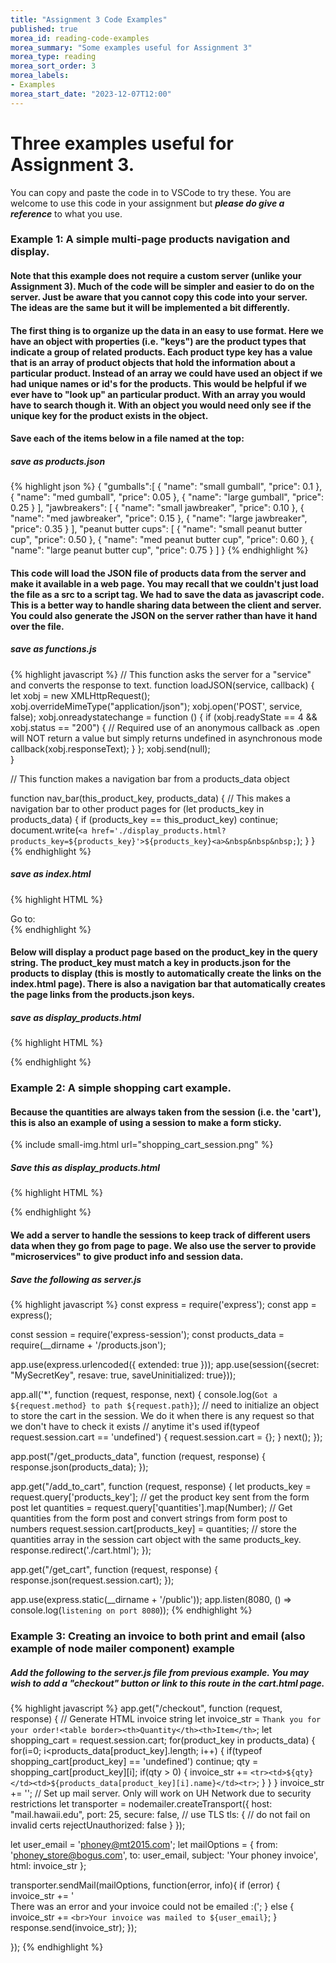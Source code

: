 ```yaml
---
title: "Assignment 3 Code Examples"
published: true
morea_id: reading-code-examples
morea_summary: "Some examples useful for Assignment 3"
morea_type: reading
morea_sort_order: 3
morea_labels:
- Examples
morea_start_date: "2023-12-07T12:00"
---
```

# Three examples useful for Assignment 3. 
You can copy and paste the code in to VSCode to try these. You are welcome to use this code
in your assignment but _**please do give a reference**_ to what you use.

### Example 1: A simple multi-page products navigation and display. 

#### Note that this example does not require a custom server (unlike your Assignment 3). Much of the code will be simpler and easier to do on the server. Just be aware that you cannot copy this code into your server. The ideas are the same but it will be implemented a bit differently.

#### The first thing is to organize up the data in an easy to use format. Here we have an object with properties (i.e. "keys") are the product types that indicate a group of related products. Each product type key has a value that is an array of product objects that hold the information about a particular product. Instead of an array we could have used an object if we had unique names or id's for the products. This would be helpful if we ever have to "look up" an particular product. With an array you would have to search though it. With an object you would need only see if the unique key for the product exists in the object.

#### Save each of the items below in a file named at the top:

##### save as products.json
{% highlight json %}
{ 
    "gumballs":[ 
        {
            "name": "small gumball",
            "price": 0.1
        },
        {
            "name": "med gumball",
            "price": 0.05
        },
        {
            "name": "large gumball",
            "price": 0.25
        }
    ],
    "jawbreakers": [ 
        {
            "name": "small jawbreaker",
            "price": 0.10
        },
        {
            "name": "med jawbreaker",
            "price": 0.15
        },
        {
            "name": "large jawbreaker",
            "price": 0.35
        }
    ],
    "peanut butter cups": [
        {
            "name": "small peanut butter cup",
            "price": 0.50
        },
        {
            "name": "med peanut butter cup",
            "price": 0.60
        },
        {
            "name": "large peanut butter cup",
            "price": 0.75
        }
    ]
}
{% endhighlight %}

#### This code will load the JSON file of products data from the server and make it available in a web page. You may recall that we couldn't just load the file as a src to a script tag. We had to save the data as javascript code. This is a better way to handle sharing data between the client and server. You could also generate the JSON on the server rather than have it hand over the file.

##### save as functions.js
{% highlight javascript %}
// This function asks the server for a "service" and converts the response to text. 
function loadJSON(service, callback) {   
    let xobj = new XMLHttpRequest();
    xobj.overrideMimeType("application/json");
    xobj.open('POST', service, false);
    xobj.onreadystatechange = function () {
          if (xobj.readyState == 4 && xobj.status == "200") {
            // Required use of an anonymous callback as .open will NOT return a value but simply returns undefined in asynchronous mode
            callback(xobj.responseText);
          }
    };
    xobj.send(null);  
 }

// This function makes a navigation bar from a products_data object

function nav_bar(this_product_key, products_data) {
    // This makes a navigation bar to other product pages
    for (let products_key in products_data) {
        if (products_key == this_product_key) continue;
        document.write(`<a href='./display_products.html?products_key=${products_key}'>${products_key}<a>&nbsp&nbsp&nbsp;`);
    }
}
{% endhighlight %}

##### save as index.html
{% highlight HTML %}
<head>
<script src="./functions.js"></script> 
<script>
var products_data;
loadJSON('get_products_data', function(response) {
     // Parsing JSON string into object
     products_data = JSON.parse(response);
});
let this_product_key = ''
</script>
</head>
<body>
    Go to: <br>
<script> nav_bar(this_product_key, products_data);</script>
</body>
</html>
{% endhighlight %}

#### Below will display a product page based on the product_key in the query string. The product_key must match a key in products.json for the products to display (this is mostly to automatically create the links on the index.html page). There is also a navigation bar that automatically creates the page links from the products.json keys. 

##### save as display_products.html
{% highlight HTML %}
<head>
    <script src="./functions.js"></script>
    <script>

        // get the query string
        let params = (new URL(document.location)).searchParams;
        if (params.has('products_key')) {
            let products_key = params.get('products_key');
        } else {
            document.write('no products key in query string');
            document.stop;
        }

        var products_data;
        loadJSON('get_products_data', function (response) {
            // Parsing JSON string into object
            products_data = JSON.parse(response);
        });
    </script>
</head>
<center>
    <script> nav_bar(products_key, products_data);</script>
</center>

<script>

    // This function takes a string assumed to be a key in the products array above to display and select the corresponding products
    let order_str = '';
    // get the particular products to display
    products = products_data[this_product_key];
    if (params.has('Submit')) {
        // grab the quantities from the query string
        order_str = 'Your order is:<br>';
        for (i = 0; i < products.length; i++) {
            order_str += `You want ${params.get(`quantities[${i}]`)} of ${products[i]['name']}<br>`;
        }
    } else {
        order_str += `<h1>Please select what ${products_key} you want</h1><br>`;
        // We put the whole table in the form so that anything entered in it will get submitted
        order_str += `
            <FORM action="" method="GET">
            <INPUT TYPE="HIDDEN" NAME="products_key" VALUE="${products_key}">
                <TABLE BORDER>
                    <TR><TD><B><BIG>Description</TD><TD><B><BIG>Price</TD><TD><B><BIG>Quantity Desired</TD></TR>`;

        for (i = 0; i < products.length; i++) {
            order_str += `<TR><TD>${products[i]['name']}</TD><TD>${products[i]['price']}</TD><TD>
                <INPUT TYPE="TEXT"  name="quantities[${i}]"></TD></TR>`;
        }
        order_str += `</TABLE><br>
<INPUT TYPE="SUBMIT"  name="Submit" value="Select">
</FORM>`;
    } // this closes the else for the form and table display
    document.write(order_str);
</script>
{% endhighlight %}


### Example 2: A simple shopping cart example. 

#### Because the quantities are always taken from the session (i.e. the 'cart'), this is also an example of using a session to make a form sticky. 
{% include small-img.html url="shopping_cart_session.png" %}

##### Save this as display_products.html
{% highlight HTML %}
<head>
    <script src="./functions.js"></script>
    <script>
        var products_data;
        let total = 0;
        loadJSON('get_products_data', function (response) {
            // Parsing JSON string into object
            products_data = JSON.parse(response);
        });
        loadJSON('get_cart', function (response) {
            // Parsing JSON string into object
            shopping_cart = JSON.parse(response);
            for (pk in shopping_cart) {
                total += shopping_cart[pk].reduce((a, b) => a + b);
            }
        });

        // get the query string
        let params = (new URL(document.location)).searchParams;
        if (params.has('products_key')) {
            let this_product_key = params.get('products_key');
        } else {
            document.write('no products key in query string');
            document.stop;
        }
        nav_bar(this_product_key, products_data);
    </script>
</head>
<h2>You have <span id="cart_total">0</span> items in your shopping cart</h2>
<script>
    cart_total.innerHTML = total;
// This function takes a string assumed to be a key in the products array above to display and select the corresponding products
    let order_str = '';

    order_str += `<h1>Please select what ${this_product_key} you want</h1><br>`;
    // We put the whole table in the form so that anything entered in it will get submitted
    order_str += `<FORM action="/add_to_cart" method="GET">
                <INPUT TYPE="HIDDEN" NAME="products_key" VALUE="${this_product_key}">
                    <TABLE BORDER>
                        <TR><TD><B><BIG>Description</TD><TD><B><BIG>Price</TD><TD><B><BIG>Quantity Desired</TD></TR>`;
    products = products_data[this_product_key];
    for (i = 0; i < products.length; i++) {
        order_str += `<TR><TD>${products[i]['name']}</TD><TD>${products[i]['price']}</TD><TD>
                    <INPUT TYPE="TEXT"  name="quantities[${i}]" value="${(typeof shopping_cart[this_product_key]!='undefined')?shopping_cart[products_key][i]:0}"></TD></TR>`;
    }
    order_str += `</TABLE><br>
    <INPUT TYPE="SUBMIT"  name="Submit" value="Select">
    </FORM>`;
    document.write(order_str);
</script>
{% endhighlight %}

#### We add a server to handle the sessions to keep track of different users data when they go from page to page. We also use the server to provide "microservices" to give product info and session data.

##### Save the following as server.js
{% highlight javascript %}
const express = require('express');
const app = express();

const session = require('express-session');
const products_data = require(__dirname + '/products.json');

app.use(express.urlencoded({ extended: true }));
app.use(session({secret: "MySecretKey", resave: true, saveUninitialized: true}));

app.all('*', function (request, response, next) {
    console.log(`Got a ${request.method} to path ${request.path}`);
    // need to initialize an object to store the cart in the session. We do it when there is any request so that we don't have to check it exists
    // anytime it's used
    if(typeof request.session.cart == 'undefined') { request.session.cart = {}; } 
    next();
});

app.post("/get_products_data", function (request, response) {
    response.json(products_data);
});

app.get("/add_to_cart", function (request, response) {
    let products_key = request.query['products_key']; // get the product key sent from the form post
    let quantities = request.query['quantities'].map(Number); // Get quantities from the form post and convert strings from form post to numbers
    request.session.cart[products_key] = quantities; // store the quantities array in the session cart object with the same products_key. 
    response.redirect('./cart.html');
});

app.get("/get_cart", function (request, response) {
    response.json(request.session.cart);
});

app.use(express.static(__dirname + '/public'));
app.listen(8080, () => console.log(`listening on port 8080`));
{% endhighlight %}


### Example 3: Creating an invoice to both print and email (also example of node mailer component) example

##### Add the following to the server.js file from previous example. You may wish to add a "checkout" button or link to this route in the cart.html page.

{% highlight javascript %}
app.get("/checkout", function (request, response) {
// Generate HTML invoice string
  let invoice_str = `Thank you for your order!<table border><th>Quantity</th><th>Item</th>`;
  let shopping_cart = request.session.cart;
  for(product_key in products_data) {
    for(i=0; i<products_data[product_key].length; i++) {
        if(typeof shopping_cart[product_key] == 'undefined') continue;
        qty = shopping_cart[product_key][i];
        if(qty > 0) {
          invoice_str += `<tr><td>${qty}</td><td>${products_data[product_key][i].name}</td><tr>`;
        }
    }
}
  invoice_str += '</table>';
// Set up mail server. Only will work on UH Network due to security restrictions
  let transporter = nodemailer.createTransport({
    host: "mail.hawaii.edu",
    port: 25,
    secure: false, // use TLS
    tls: {
      // do not fail on invalid certs
      rejectUnauthorized: false
    }
  });

  let user_email = 'phoney@mt2015.com';
  let mailOptions = {
    from: 'phoney_store@bogus.com',
    to: user_email,
    subject: 'Your phoney invoice',
    html: invoice_str
  };

  transporter.sendMail(mailOptions, function(error, info){
    if (error) {
      invoice_str += '<br>There was an error and your invoice could not be emailed :(';
    } else {
      invoice_str += `<br>Your invoice was mailed to ${user_email}`;
    }
    response.send(invoice_str);
  });
 
});
{% endhighlight %}



